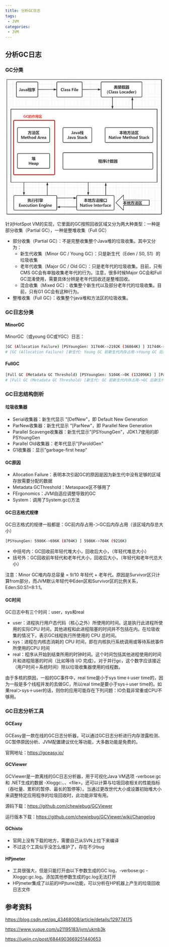 ```yaml
---
title: 分析GC日志
tags:
 - JVM
categories:
 - JVM
---
```






## 分析GC日志

### GC分类

![在这里插入图片描述](4_分析GC日志.assets/094109fecd8f4d5fb7d2af75666753d7.png)

针对HotSpot VM的实现，它里面的GC按照回收区域又分为两大种类型：一种是部分收集（Partial GC），一种是整堆收集（Full GC）

- 部分收集（Partial GC）：不是完整收集整个Java堆的垃圾收集。其中又分为：
  -  新生代收集（Minor GC / Young GC）：只是新生代（Eden / S0, S1）的垃圾收集
  - 老年代收集（Major GC / Old GC）：只是老年代的垃圾收集。目前，只有CMS GC会有单独收集老年代的行为。注意，很多时候Major GC会和Full GC混淆使用，需要具体分辨是老年代回收还是整堆回收。
  - 混合收集（Mixed GC）：收集整个新生代以及部分老年代的垃圾收集。目前，只有G1 GC会有这种行为。
- 整堆收集（Full GC）：收集整个java堆和方法区的垃圾收集。 



### GC日志分类

#### MinorGC

MinorGC（或young GC或YGC）日志：

~~~sh
[GC (Allocation Failure) [PSYoungGen: 31744K->2192K (36864K) ] 31744K->2200K (121856K), 0.0139308 secs] [Times: user=0.05 sys=0.01, real=0.01 secs]
# [GC (Allocation Failure) [新生代: Young GC 前新生代内存占用->Young GC 后新生代内存占用 (新生代总大小) ] Young GC 前 JVM 堆内存占用->Young GC 后 JVM 堆内存使用 (JVM 堆总大小), Young GC 耗时] [Times: user=Young GC 用户耗时 sys=Young GC 系统耗时, real=Young GC 实际耗时]
~~~



#### FullGC

~~~sh
[Full GC (Metadata GC Threshold) [PSYoungGen: 5104K->0K (132096K) ] [Par01dGen: 416K->5453K (50176K) ]5520K->5453K (182272K), [Metaspace: 20637K->20637K (1067008K) ], 0.0245883 secs] [Times: user=0.06 sys=0.00, real=0.02 secs]
# [Full GC (Metadata GC Threshold) [新生代: GC 前新生代内存占用->GC 后新生代内存占用 (新生代总大小) ] [老年代: GC 前老年代内存占用->GC 后老年代内存占用 (老年代总大小) ]GC 前堆内存占用->GC 后堆内存占用 (JVM 堆总大小), [元空间:  GC 前元空间内存占用->GC 后元空间内存占用 (元空间总大小) ], GC 耗时] [Times: user=GC 用户耗时 sys=GC 系统耗时 , real=GC 实际耗时]
~~~



### GC日志结构剖析

#### **垃圾收集器**

- Serial收集器：新生代显示 "[DefNew"，即 Default New Generation 
- ParNew收集器：新生代显示 "[ParNew"，即 Parallel New Generation 
- Parallel Scavenge收集器：新生代显示"[PSYoungGen"，JDK1.7使用的即PSYoungGen 
- Parallel Old收集器：老年代显示"[ParoldGen" 
- G1收集器：显示”garbage-first heap“ 



#### **GC原因**

- Allocation Failure：表明本次引起GC的原因是因为新生代中没有足够的区域存放需要分配的数据
- Metadata GCThreshold：Metaspace区不够用了
- FErgonomics：JVM自适应调整导致的GC
- System：调用了System.gc()方法



#### **GC日志格式规律**

GC日志格式的规律一般都是：GC前内存占用-＞GC后内存占用（该区域内存总大小）

~~~sh
[PSYoungGen: 5986K->696K (8704K) ] 5986K->704K (9216K)
~~~

- 中括号内：GC回收前年轻代堆大小，回收后大小，（年轻代堆总大小） 
- 括号外：GC回收前年轻代和老年代大小，回收后大小，（年轻代和老年代总大小） 

注意：Minor GC堆内存总容量 = 9/10 年轻代 + 老年代。原因是Survivor区只计算from部分，而JVM默认年轻代中Eden区和Survivor区的比例关系，Eden:S0:S1=8:1:1。



#### **GC时间**

GC日志中有三个时间：user，sys和real

- user：进程执行用户态代码（核心之外）所使用的时间。这是执行此进程所使用的实际CPU 时间，其他进程和此进程阻塞的时间并不包括在内。在垃圾收集的情况下，表示GC线程执行所使用的 CPU 总时间。
- sys：进程在内核态消耗的 CPU 时间，即在内核执行系统调用或等待系统事件所使用的CPU 时间
- real：程序从开始到结束所用的时钟时间。这个时间包括其他进程使用的时间片和进程阻塞的时间（比如等待 I/O 完成）。对于并行gc，这个数字应该接近（用户时间＋系统时间）除以垃圾收集器使用的线程数。

由于多核的原因，一般的GC事件中，real time是小于sys time＋user time的，因为一般是多个线程并发的去做GC，所以real time是要小于sys＋user time的。如果real＞sys＋user的话，则你的应用可能存在下列问题：IO负载非常重或CPU不够用。



### GC日志分析工具

#### GCEasy

GCEasy是一款在线的GC日志分析器，可以通过GC日志分析进行内存泄露检测、GC暂停原因分析、JVM配置建议优化等功能，大多数功能是免费的。

官网地址：https://gceasy.io/

#### GCViewer

GCViewer是一款离线的GC日志分析器，用于可视化Java VM选项 -verbose:gc 和 .NET生成的数据 -Xloggc:、、\<file>。还可以计算与垃圾回收相关的性能指标（吞吐量、累积的暂停、最长的暂停等）。当通过更改世代大小或设置初始堆大小来调整特定应用程序的垃圾回收时，此功能非常有用。

源码下载：https://github.com/chewiebug/GCViewer

运行版本下载：https://github.com/chewiebug/GCViewer/wiki/Changelog

#### GChisto

- 官网上没有下载的地方，需要自己从SVN上拉下来编译
- 不过这个工具似乎没怎么维护了，存在不少bug

#### HPjmeter

- 工具很强大，但是只能打开由以下参数生成的GC log，-verbose:gc  -Xloggc:gc.log。添加其他参数生成的gc.log无法打开
- HPjmeter集成了以前的HPjtune功能，可以分析在HP机器上产生的垃圾回收日志文件



## 参考资料

https://blog.csdn.net/qq_43468008/article/details/129774175

https://www.yuque.com/u21195183/jvm/ukmb3k

https://juejin.cn/post/6844903669251440653